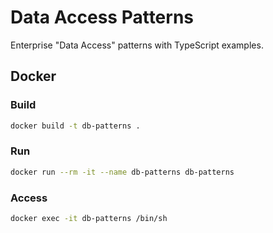 # Data Access Patterns

Enterprise "Data Access" patterns with TypeScript examples.

## Docker

### Build

```bash
docker build -t db-patterns .
```

### Run

```bash
docker run --rm -it --name db-patterns db-patterns
```

### Access

```bash
docker exec -it db-patterns /bin/sh
```
